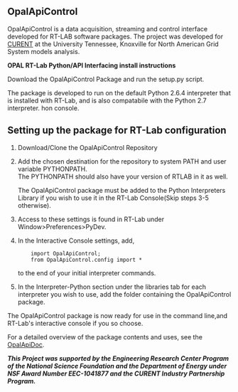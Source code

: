 ## OpalApiControl
OpalApiControl is a data acquisition, streaming and control interface developed for RT-LAB software packages.  The project was developed for [CURENT](http://curent.utk.edu/) at the University Tennessee, Knoxville for North American Grid System models analysis.

**OPAL RT-Lab Python/API Interfacing install instructions**

Download the OpalApiControl Package and run the setup.py script.

The package is developed to run on the default Python 2.6.4 interpreter that is installed with RT-Lab,
and is also compatabile with the Python 2.7 interpreter.
hon console.


## **Setting up the package for RT-Lab configuration**

1. Download/Clone the OpalApiControl Repository
2. Add the chosen destination for the repository to system PATH and user variable PYTHONPATH.  
  The PYTHONPATH should also have your version of RTLAB in it as well.

	The OpalApiControl package must be added to the Python Interpreters Library if you wish to use it in the RT-Lab Console(Skip steps 3-5 otherwise).

2. Access to these settings is found in RT-Lab under Window>Preferences>PyDev.
3. In the Interactive Console settings, add,
	```
		import OpalApiControl;	
		from OpalApiControl.config import *
	```
	
	to the end of your initial interpreter commands.
  
4. In the Interpreter-Python section under the libraries tab for each interpreter you wish to use, add the folder containing the OpalApiControl package.

The OpalApiControl package is now ready for use in the command line,and RT-Lab's interactive console if you so choose.

For a detailed overview of the package contents and uses, see the [OpalApiDoc](https://github.com/koleksak/OpalApiControl/blob/dev/OpalAPIDoc.pdf).

***This Project was supported by the Engineering Research Center Program of the National Science Foundation and the Department of Energy under NSF Award Number EEC-1041877 and the CURENT Industry Partnership Program.***

